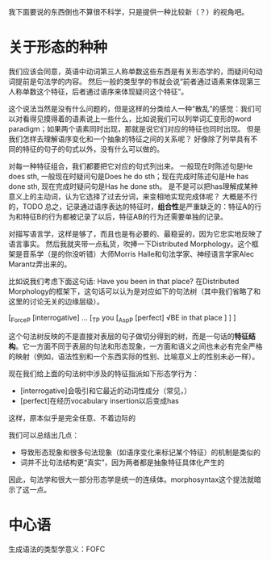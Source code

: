 我下面要说的东西倒也不算很不科学，只是提供一种比较新（？）的视角吧。

# 关于形态的种种

我们应该会同意，英语中动词第三人称单数这些东西是有关形态学的，而疑问句动词提前是句法学的内容。
然后一般的类型学的书就会说“前者通过语素来体现第三人称单数这个特征，后者通过语序来体现疑问这个特征”。

这个说法当然是没有什么问题的，但是这样的分类给人一种“散乱”的感觉：我们可以对看得见摸得着的语素说上一些什么，比如说我们可以列举词汇变形的word paradigm；如果两个语素同时出现，那就是说它们对应的特征也同时出现。
但是我们怎样去理解语序变化和一个抽象的特征之间的关系呢？
好像除了列举具有不同的特征的句子的句式以外，没有什么可以做的。

对每一种特征组合，我们都要把它对应的句式列出来。
一般现在时陈述句是He does sth, 一般现在时疑问句是Does he do sth；现在完成时陈述句是He has done sth, 现在完成时疑问句是Has he done sth。
是不是可以把has理解成某种意义上的主动词，认为它选择了过去分词，来变相地实现完成体呢？
大概是不行的，TODO
总之，记录通过语序表达的特征时，**组合性**是严重缺乏的：特征A的行为和特征B的行为都被记录了以后，特征AB的行为还需要单独的记录。

对描写语言学，这样是够了，而且也是有必要的、最稳妥的，因为它忠实地反映了语言事实。
然后我就夹带一点私货，吹捧一下Distributed Morphology。这个框架是音系学（是的你没听错）大师Morris Halle和句法学家、神经语言学家Alec Marantz弄出来的。

比如说我们考虑下面这句话: Have you been in that place? 在Distributed Morphology的框架下，这句话可以认为是对应如下的句法树（其中我们省略了和这里的讨论无关的边缘层级）。

[<sub>ForceP</sub> [interrogative] ... [<sub>TP</sub> you [<sub>AspP</sub> [perfect] √BE in that place ] ] ]

这个句法树反映的不是直接对表层的句子做切分得到的树，而是一句话的**特征结构**。它一方面不同于表层的句法和形态现象，一方面和语义之间也未必有完全严格的映射（例如，语法性别和一个东西实际的性别、比喻意义上的性别未必一样）。

现在我们给上面的句法树中涉及的特征指派如下形态学行为：

- [interrogative]会吸引和它最近的动词性成分（常见，）
- [perfect]在经历vocabulary insertion以后变成has 

这样，原本似乎是完全任意、不着边际的

我们可以总结出几点：
- 导致形态现象和很多句法现象（如语序变化来标记某个特征）的机制是类似的
- 词并不比句法结构更“真实”，因为两者都是抽象特征具体化产生的

因此，句法学和很大一部分形态学是统一的连续体。morphosyntax这个提法就暗示了这一点。

# 中心语

生成语法的类型学意义：FOFC